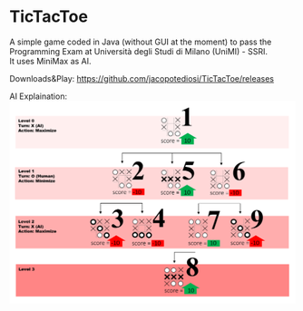 # TicTacToe
A simple game coded in Java (without GUI at the moment) to pass the Programming Exam at Università degli Studi di Milano (UniMI) - SSRI.<br>
It uses MiniMax as AI.

Downloads&Play: https://github.com/jacopotediosi/TicTacToe/releases

AI Explaination:
![](https://raw.githubusercontent.com/jacopotediosi/TicTacToe/master/explaination.png)
